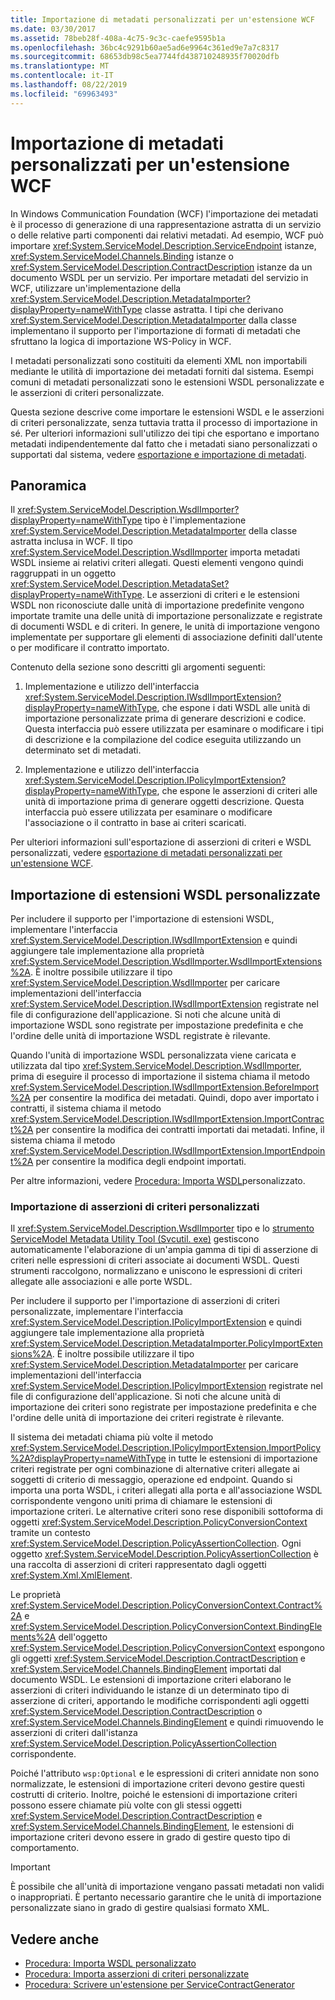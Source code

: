```yaml
---
title: Importazione di metadati personalizzati per un'estensione WCF
ms.date: 03/30/2017
ms.assetid: 78beb28f-408a-4c75-9c3c-caefe9595b1a
ms.openlocfilehash: 36bc4c9291b60ae5ad6e9964c361ed9e7a7c8317
ms.sourcegitcommit: 68653db98c5ea7744fd438710248935f70020dfb
ms.translationtype: MT
ms.contentlocale: it-IT
ms.lasthandoff: 08/22/2019
ms.locfileid: "69963493"
---
```

# <a name="importing-custom-metadata-for-a-wcf-extension"></a>Importazione di metadati personalizzati per un'estensione WCF
In Windows Communication Foundation (WCF) l'importazione dei metadati è il processo di generazione di una rappresentazione astratta di un servizio o delle relative parti componenti dai relativi metadati. Ad esempio, WCF può importare <xref:System.ServiceModel.Description.ServiceEndpoint> istanze, <xref:System.ServiceModel.Channels.Binding> istanze o <xref:System.ServiceModel.Description.ContractDescription> istanze da un documento WSDL per un servizio. Per importare metadati del servizio in WCF, utilizzare un'implementazione della <xref:System.ServiceModel.Description.MetadataImporter?displayProperty=nameWithType> classe astratta. I tipi che derivano <xref:System.ServiceModel.Description.MetadataImporter> dalla classe implementano il supporto per l'importazione di formati di metadati che sfruttano la logica di importazione WS-Policy in WCF.  
  
 I metadati personalizzati sono costituiti da elementi XML non importabili mediante le utilità di importazione dei metadati forniti dal sistema. Esempi comuni di metadati personalizzati sono le estensioni WSDL personalizzate e le asserzioni di criteri personalizzate.  
  
 Questa sezione descrive come importare le estensioni WSDL e le asserzioni di criteri personalizzate, senza tuttavia tratta il processo di importazione in sé. Per ulteriori informazioni sull'utilizzo dei tipi che esportano e importano metadati indipendentemente dal fatto che i metadati siano personalizzati o supportati dal sistema, vedere [esportazione e importazione di metadati](../../../../docs/framework/wcf/feature-details/exporting-and-importing-metadata.md).  
  
## <a name="overview"></a>Panoramica  
 Il <xref:System.ServiceModel.Description.WsdlImporter?displayProperty=nameWithType> tipo è l'implementazione <xref:System.ServiceModel.Description.MetadataImporter> della classe astratta inclusa in WCF. Il tipo <xref:System.ServiceModel.Description.WsdlImporter> importa metadati WSDL insieme ai relativi criteri allegati. Questi elementi vengono quindi raggruppati in un oggetto <xref:System.ServiceModel.Description.MetadataSet?displayProperty=nameWithType>. Le asserzioni di criteri e le estensioni WSDL non riconosciute dalle unità di importazione predefinite vengono importate tramite una delle unità di importazione personalizzate e registrate di documenti WSDL e di criteri. In genere, le unità di importazione vengono implementate per supportare gli elementi di associazione definiti dall'utente o per modificare il contratto importato.  
  
 Contenuto della sezione sono descritti gli argomenti seguenti:  
  
1. Implementazione e utilizzo dell'interfaccia <xref:System.ServiceModel.Description.IWsdlImportExtension?displayProperty=nameWithType>, che espone i dati WSDL alle unità di importazione personalizzate prima di generare descrizioni e codice. Questa interfaccia può essere utilizzata per esaminare o modificare i tipi di descrizione e la compilazione del codice eseguita utilizzando un determinato set di metadati.  
  
2. Implementazione e utilizzo dell'interfaccia <xref:System.ServiceModel.Description.IPolicyImportExtension?displayProperty=nameWithType>, che espone le asserzioni di criteri alle unità di importazione prima di generare oggetti descrizione. Questa interfaccia può essere utilizzata per esaminare o modificare l'associazione o il contratto in base ai criteri scaricati.  
  
 Per ulteriori informazioni sull'esportazione di asserzioni di criteri e WSDL personalizzati, vedere [esportazione di metadati personalizzati per un'estensione WCF](../../../../docs/framework/wcf/extending/exporting-custom-metadata-for-a-wcf-extension.md).  
  
## <a name="importing-custom-wsdl-extensions"></a>Importazione di estensioni WSDL personalizzate  
 Per includere il supporto per l'importazione di estensioni WSDL, implementare l'interfaccia <xref:System.ServiceModel.Description.IWsdlImportExtension> e quindi aggiungere tale implementazione alla proprietà <xref:System.ServiceModel.Description.WsdlImporter.WsdlImportExtensions%2A>. È inoltre possibile utilizzare il tipo <xref:System.ServiceModel.Description.WsdlImporter> per caricare implementazioni dell'interfaccia <xref:System.ServiceModel.Description.IWsdlImportExtension> registrate nel file di configurazione dell'applicazione. Si noti che alcune unità di importazione WSDL sono registrate per impostazione predefinita e che l'ordine delle unità di importazione WSDL registrate è rilevante.  
  
 Quando l'unità di importazione WSDL personalizzata viene caricata e utilizzata dal tipo <xref:System.ServiceModel.Description.WsdlImporter>, prima di eseguire il processo di importazione il sistema chiama il metodo <xref:System.ServiceModel.Description.IWsdlImportExtension.BeforeImport%2A> per consentire la modifica dei metadati. Quindi, dopo aver importato i contratti, il sistema chiama il metodo <xref:System.ServiceModel.Description.IWsdlImportExtension.ImportContract%2A> per consentire la modifica dei contratti importati dai metadati. Infine, il sistema chiama il metodo <xref:System.ServiceModel.Description.IWsdlImportExtension.ImportEndpoint%2A> per consentire la modifica degli endpoint importati.  
  
 Per altre informazioni, vedere [Procedura: Importa WSDL](../../../../docs/framework/wcf/extending/how-to-import-custom-wsdl.md)personalizzato.  
  
### <a name="importing-custom-policy-assertions"></a>Importazione di asserzioni di criteri personalizzati  
 Il <xref:System.ServiceModel.Description.WsdlImporter> tipo e lo [strumento ServiceModel Metadata Utility Tool (Svcutil. exe)](../../../../docs/framework/wcf/servicemodel-metadata-utility-tool-svcutil-exe.md) gestiscono automaticamente l'elaborazione di un'ampia gamma di tipi di asserzione di criteri nelle espressioni di criteri associate ai documenti WSDL. Questi strumenti raccolgono, normalizzano e uniscono le espressioni di criteri allegate alle associazioni e alle porte WSDL.  
  
 Per includere il supporto per l'importazione di asserzioni di criteri personalizzate, implementare l'interfaccia <xref:System.ServiceModel.Description.IPolicyImportExtension> e quindi aggiungere tale implementazione alla proprietà <xref:System.ServiceModel.Description.MetadataImporter.PolicyImportExtensions%2A>. È inoltre possibile utilizzare il tipo <xref:System.ServiceModel.Description.MetadataImporter> per caricare implementazioni dell'interfaccia <xref:System.ServiceModel.Description.IPolicyImportExtension> registrate nel file di configurazione dell'applicazione. Si noti che alcune unità di importazione dei criteri sono registrate per impostazione predefinita e che l'ordine delle unità di importazione dei criteri registrate è rilevante.  
  
 Il sistema dei metadati chiama più volte il metodo <xref:System.ServiceModel.Description.IPolicyImportExtension.ImportPolicy%2A?displayProperty=nameWithType> in tutte le estensioni di importazione criteri registrate per ogni combinazione di alternative criteri allegate ai soggetti di criterio di messaggio, operazione ed endpoint. Quando si importa una porta WSDL, i criteri allegati alla porta e all'associazione WSDL corrispondente vengono uniti prima di chiamare le estensioni di importazione criteri. Le alternative criteri sono rese disponibili sottoforma di oggetti <xref:System.ServiceModel.Description.PolicyConversionContext> tramite un contesto <xref:System.ServiceModel.Description.PolicyAssertionCollection>. Ogni oggetto <xref:System.ServiceModel.Description.PolicyAssertionCollection> è una raccolta di asserzioni di criteri rappresentato dagli oggetti <xref:System.Xml.XmlElement>.  
  
 Le proprietà <xref:System.ServiceModel.Description.PolicyConversionContext.Contract%2A> e <xref:System.ServiceModel.Description.PolicyConversionContext.BindingElements%2A> dell'oggetto <xref:System.ServiceModel.Description.PolicyConversionContext> espongono gli oggetti <xref:System.ServiceModel.Description.ContractDescription> e <xref:System.ServiceModel.Channels.BindingElement> importati dal documento WSDL. Le estensioni di importazione criteri elaborano le asserzioni di criteri individuando le istanze di un determinato tipo di asserzione di criteri, apportando le modifiche corrispondenti agli oggetti <xref:System.ServiceModel.Description.ContractDescription> o <xref:System.ServiceModel.Channels.BindingElement> e quindi rimuovendo le asserzioni di criteri dall'istanza <xref:System.ServiceModel.Description.PolicyAssertionCollection> corrispondente.  
  
 Poiché l'attributo `wsp:Optional` e le espressioni di criteri annidate non sono normalizzate, le estensioni di importazione criteri devono gestire questi costrutti di criterio. Inoltre, poiché le estensioni di importazione criteri possono essere chiamate più volte con gli stessi oggetti <xref:System.ServiceModel.Description.ContractDescription> e <xref:System.ServiceModel.Channels.BindingElement>, le estensioni di importazione criteri devono essere in grado di gestire questo tipo di comportamento.  
  
> [!IMPORTANT]
> È possibile che all'unità di importazione vengano passati metadati non validi o inappropriati. È pertanto necessario garantire che le unità di importazione personalizzate siano in grado di gestire qualsiasi formato XML.  
  
## <a name="see-also"></a>Vedere anche

- [Procedura: Importa WSDL personalizzato](../../../../docs/framework/wcf/extending/how-to-import-custom-wsdl.md)
- [Procedura: Importa asserzioni di criteri personalizzate](../../../../docs/framework/wcf/extending/how-to-import-custom-policy-assertions.md)
- [Procedura: Scrivere un'estensione per ServiceContractGenerator](../../../../docs/framework/wcf/extending/how-to-write-an-extension-for-the-servicecontractgenerator.md)
